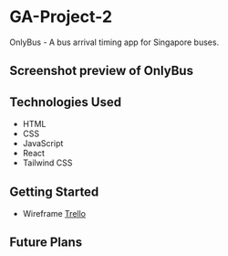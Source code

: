 # GA-Project-2

OnlyBus - A bus arrival timing app for Singapore buses.

## Screenshot preview of OnlyBus

## Technologies Used

- HTML
- CSS
- JavaScript
- React
- Tailwind CSS

## Getting Started

- Wireframe
  [Trello](https://trello.com/b/y7vmC03P)

## Future Plans
